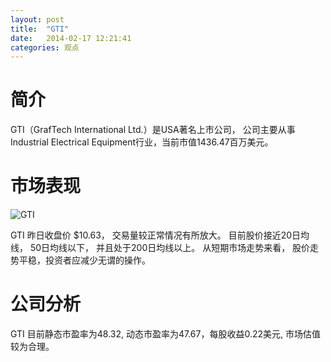 ```yaml
---
layout: post
title:  "GTI"
date:   2014-02-17 12:21:41
categories: 观点
---
```


# 简介
GTI（GrafTech International Ltd.）是USA著名上市公司，
公司主要从事Industrial Electrical Equipment行业，当前市值1436.47百万美元。

# 市场表现

![GTI](http://finviz.com/chart.ashx?t=GTI&ty=c&ta=1&p=d&s=l)

GTI 昨日收盘价 $10.63，
交易量较正常情况有所放大。
目前股价接近20日均线，
50日均线以下，
并且处于200日均线以上。
从短期市场走势来看，
股价走势平稳，投资者应减少无谓的操作。

# 公司分析
GTI 目前静态市盈率为48.32, 动态市盈率为47.67，每股收益0.22美元,
市场估值较为合理。
